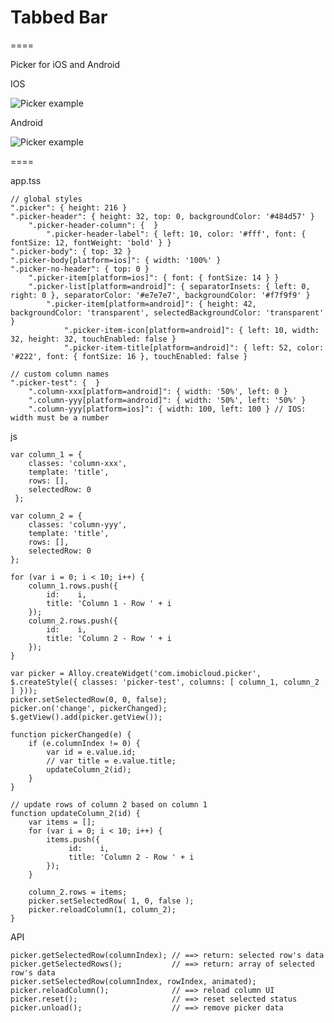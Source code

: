 # Tabbed Bar
====

Picker for iOS and Android

IOS

![Picker example](https://lh3.googleusercontent.com/2hd-IYcQ_CdLB3vZxoi9QqLQpPOYpInedeDaNTSdEAKft-NgPxhlkbVjMEKvSujqyFJVFg1zaLvLlQLlqr_nplhcWUo2dWmSxiqU4CpS9hGVPfFnzjWnB08LhOjEf1J-9kojpQpbX41JZH9pjDpMzDb2gEkg5ED5Shp3PFUSFuEv0Iwp1c6j12MsBMu_MV2DPXtqk0Pp1dAg7FV41Hi5SmatLnUr0kfPIH0CPnZMk2EQX2jDT3RkaidlksmXffkaqP84amic3fiz7U25Ro8_Fn3WtX5QYaJAIWvLPJKBN7ZM5l3j-cpbklSCwcTQm8yqEGik-gb39bUzOhBZB685YOHCR4xei14EAI54LOBAkbBAF5pBOGu4eLQS4o-tZWfmvFconmhHVe-HO74as5DQMWIM-i6sHF58tjSHaK5YpVWt5NMTDAST6iZ6Hs6_1kiLfx81QKUS5TF74TxjyufHOE2adXvgY4jFMZbs8z0i2nHmB4oxVFUAaQ9yLKIXAeDMfIdxyYg3lkRMDxP2yf43EaBeEniUzCE3gjX-5BoBDmA=w639-h433-no)


Android

![Picker example](https://lh3.googleusercontent.com/CjkcPSCc-LDde9cWJN8pDt-ocicme_y7GXR3IdyOehfMUr1rU4HlQjDGIXsSV-zKomDCzu3sWFXaQJGZhCB5oybkwPwmHZ4BD-O3TqEIoQijV421RO01LAAGiSbH8sVFHHqQ_x85fz0Xa2TjA4mWw5ZdcrksxWlT4ms2E12nPnaTU1WRbBAVaVFZ5rMUdH8VZLTaIcBeh7aKP8Nncaq89NS2K7qQIcdCc9It16-LfqbHBdr0ZWIVrVaQrA9NiKxfyoDa3f6of0UGszIJcUQuJtklOIZZ7Ly-KGq698no-zEpEh-pb_M_eF32MnYNekwXF9d2rGt7DQgkYlpj44_kgmCIo8NL3dlrlGwMZKfsDLqs8rXQlAZwSL6jbx9pmBDnyr6QpL2BAasL0Ws2jEQ05jOAMFxGB-bcpbUyQmhtgi4j75BKknOfMTkmSuOWlIbW_RdraJS3l4rXJQOlCd43qLqplJQKrvbaTvoUaBYZaellYIsGaq1ochOj3wEoVFa79liu_Ae-t0TuurZ3aoanxmUv5KL_oPTOuVQwsrIbmJg=w640-h230-no)

====

app.tss

	// global styles
    ".picker": { height: 216 }
	".picker-header": { height: 32, top: 0, backgroundColor: '#484d57' }
		".picker-header-column": {  }
			".picker-header-label": { left: 10, color: '#fff', font: { fontSize: 12, fontWeight: 'bold' } }
	".picker-body": { top: 32 }
	".picker-body[platform=ios]": { width: '100%' }
	".picker-no-header": { top: 0 }	
		".picker-item[platform=ios]": { font: { fontSize: 14 } }
		".picker-list[platform=android]": { separatorInsets: { left: 0, right: 0 }, separatorColor: '#e7e7e7', backgroundColor: '#f7f9f9' }
			".picker-item[platform=android]": { height: 42, backgroundColor: 'transparent', selectedBackgroundColor: 'transparent' }	
				".picker-item-icon[platform=android]": { left: 10, width: 32, height: 32, touchEnabled: false }
				".picker-item-title[platform=android]": { left: 52, color: '#222', font: { fontSize: 16 }, touchEnabled: false }
	
    // custom column names
    ".picker-test": {  }
		".column-xxx[platform=android]": { width: '50%', left: 0 }
		".column-yyy[platform=android]": { width: '50%', left: '50%' }
		".column-yyy[platform=ios]": { width: 100, left: 100 } // IOS: width must be a number

js 

	var column_1 = {
 		classes: 'column-xxx',
 		template: 'title',
 		rows: [],
 		selectedRow: 0
	 };
	 
	var column_2 = {
 		classes: 'column-yyy',
 		template: 'title',
 		rows: [],
 		selectedRow: 0
 	};
	
	for (var i = 0; i < 10; i++) {
		column_1.rows.push({
			id:    i,
			title: 'Column 1 - Row ' + i
		});
		column_2.rows.push({
			id:    i,
			title: 'Column 2 - Row ' + i
		});
	}
	
	var picker = Alloy.createWidget('com.imobicloud.picker', $.createStyle({ classes: 'picker-test', columns: [ column_1, column_2 ] }));
	picker.setSelectedRow(0, 0, false);
	picker.on('change', pickerChanged);
	$.getView().add(picker.getView());
	
	function pickerChanged(e) {
		if (e.columnIndex != 0) {
			var id = e.value.id;
			// var title = e.value.title;
			updateColumn_2(id);
		}
	}
	
	// update rows of column 2 based on column 1
	function updateColumn_2(id) {
		var items = [];
		for (var i = 0; i < 10; i++) {
			items.push({
				 id:    i,
				 title: 'Column 2 - Row ' + i
			});
		}
		
		column_2.rows = items;
		picker.setSelectedRow( 1, 0, false );
		picker.reloadColumn(1, column_2);
	}
	
API

	picker.getSelectedRow(columnIndex); // ==> return: selected row's data
	picker.getSelectedRows();			// ==> return: array of selected row's data 
	picker.setSelectedRow(columnIndex, rowIndex, animated);
	picker.reloadColumn();				// ==> reload column UI
	picker.reset();						// ==> reset selected status
	picker.unload();					// ==> remove picker data